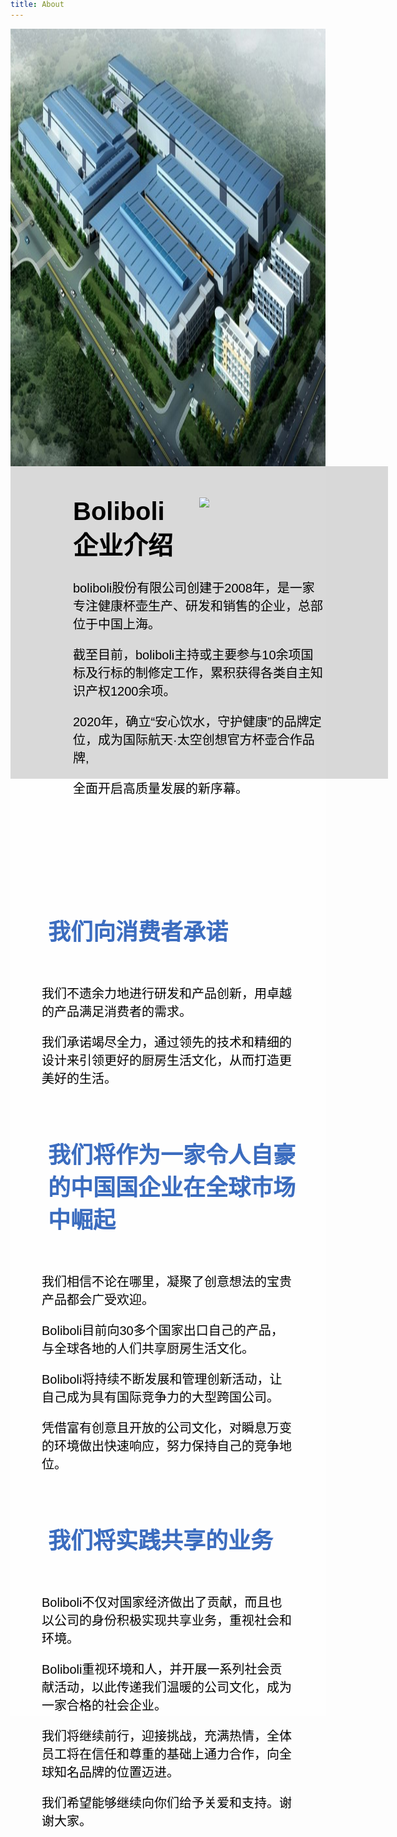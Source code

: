 ```yaml
---
layout: default
title: About
---
```


<html lang="zh-CN"> 
<head> 
  <meta charset="utf-8">
  <meta name="viewport" content="width=device-width, initial-scale=1"> 
    <title>About</title> 
    <style>
    body {
      background-image: url('assets/image/8.jpg');
      background-repeat: no-repeat;
      background-size: cover;
      background-attachment: fixed;
      margin-top: -100px;
    }
    h1 {
      font-family: '楷体', sans-serif;
      font-size: 40px;
      color: #000000;
      text-align: left;
      margin-top: 0px;
      margin-left: 50px; /* 设置左边距 */
      margin-right: 50px; /* 设置右边距 */      
    }
    h2 {
      font-family: '楷体', sans-serif;
      font-size: 36px;
      color: #3b6cbf;
      text-align: left;
      margin-left: 30px;
      padding: 30px; /* 添加内边距 */ 
    }  
    p{
      font-family: '楷体', sans-serif;
      font-size: 20px;
      color: #000000;
      text-align: left;
      margin-top: 0px;
      padding: 0px; /* 添加内边距 */ 
      margin-left: 50px; /* 设置左边距 */
      margin-right: 50px; /* 设置右边距 */
    }   
    .custom-container {   
      width: 100%; /* 设置为父元素宽度的 */  
      height: 2000px; */ /* 例如，设置固定高度*/ 
      opacity: 0.9;  
      background-color: rgba(255, 255, 255,0.5); /* 白色背景，不透明度 */  
      padding: 0px; /* 添加内边距 */  
      margin-top: 0px;
      /*border: 1px solid #ccc; 添加边框 */  
    }
    .custom-container2 {   
      width: 100%; /* 设置为父元素宽度的 */  
      height: 400px; */ /* 例如，设置固定高度*/ 
      opacity: 0.3;  
      background-color: rgba(128, 128, 128,0.3);  
      padding: 50px; /* 添加内边距 */  
      margin-top: 0px;
      /*border: 1px solid #ccc; 添加边框 */  
    }
    .image-container {  
      width: 100%; /* 容器宽度 */  
      height: 700px; /* 容器高度 */  
      overflow: hidden; /* 隐藏超出容器的内容 */  
      position: relative; /* 用于定位子元素 */ 
    } 
    .image-container img {  
      width: 100%; /* 图片宽度设为容器宽度 */  
      height: 100%; /* 图片高度设为容器高度 */  
      /*object-fit: cover; 保持图片的纵横比同时填充元素的内容框，可能会被裁剪 */  
      position: absolute; /* 绝对定位以覆盖整个容器 */  
      top: 0; /* 定位到容器顶部 */  
      left: 0; /* 定位到容器左侧 */  
    }
    .float-right {
      float: right;
      margin-left: 50px; /* 为了让图片与文字之间有一些间隔 */
    }
  </style>
</head>

<div class="image-container">  
  <img src="assets/image/image.png" alt="Your Image">  
</div>

<div class="custom-container">
  <div class="custom-container2"> 
    <img class="float-right" src="https://www.fuguangchina.com/upload/images/video.jpg" width='50%' >    
    <h1>Boliboli企业介绍</h1>  
    <p>boliboli股份有限公司创建于2008年，是一家专注健康杯壶生产、研发和销售的企业，总部位于中国上海。</p>  
    <p>截至目前，boliboli主持或主要参与10余项国标及行标的制修定工作，累积获得各类自主知识产权1200余项。</p> 
    <p>2020年，确立“安心饮水，守护健康”的品牌定位，成为国际航天·太空创想官方杯壶合作品牌,</p> 
    <p>全面开启高质量发展的新序幕。</p>
  </div>
  <br><br><br><br><br><br><br><br>
  <h2>我们向消费者承诺</h2>
  <p>我们不遗余力地进行研发和产品创新，用卓越的产品满足消费者的需求。</p>
  <p>我们承诺竭尽全力，通过领先的技术和精细的设计来引领更好的厨房生活文化，从而打造更美好的生活。</p>
  <h2>我们将作为一家令人自豪的中国国企业在全球市场中崛起</h2>
  <p>我们相信不论在哪里，凝聚了创意想法的宝贵产品都会广受欢迎。</p>
  <p>Boliboli目前向30多个国家出口自己的产品，与全球各地的人们共享厨房生活文化。</p>
  <p>Boliboli将持续不断发展和管理创新活动，让自己成为具有国际竞争力的大型跨国公司。</p>
  <p>凭借富有创意且开放的公司文化，对瞬息万变的环境做出快速响应，努力保持自己的竞争地位。</p>
  <h2>我们将实践共享的业务</h2>
  <p>Boliboli不仅对国家经济做出了贡献，而且也以公司的身份积极实现共享业务，重视社会和环境。</p>
  <p>Boliboli重视环境和人，并开展一系列社会贡献活动，以此传递我们温暖的公司文化，成为一家合格的社会企业。</p>
  <p>我们将继续前行，迎接挑战，充满热情，全体员工将在信任和尊重的基础上通力合作，向全球知名品牌的位置迈进。</p>
  <p>我们希望能够继续向你们给予关爱和支持。谢谢大家。</p>
</div>
